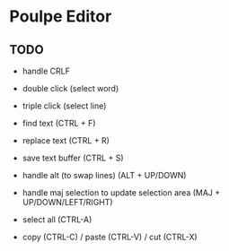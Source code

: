 # Poulpe Editor

## TODO

+ handle CRLF

+ double click (select word)
+ triple click (select line)

+ find text (CTRL + F)
+ replace text (CTRL + R)

+ save text buffer (CTRL + S)

+ handle alt (to swap lines) (ALT + UP/DOWN)
+ handle maj selection to update selection area (MAJ + UP/DOWN/LEFT/RIGHT)

+ select all (CTRL-A)

+ copy (CTRL-C) / paste (CTRL-V) / cut (CTRL-X)